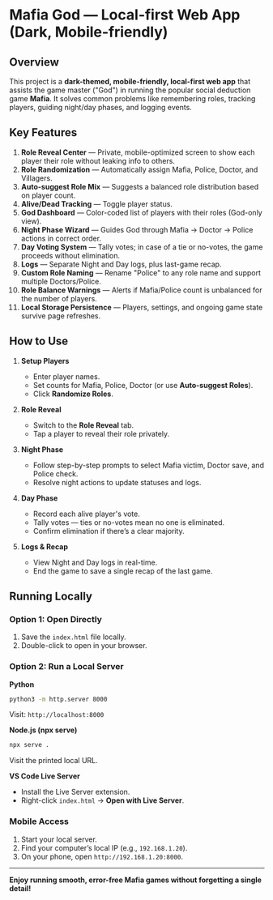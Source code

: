 # Mafia God — Local-first Web App (Dark, Mobile-friendly)

## Overview
This project is a **dark-themed, mobile-friendly, local-first web app** that assists the game master ("God") in running the popular social deduction game **Mafia**. It solves common problems like remembering roles, tracking players, guiding night/day phases, and logging events.

## Key Features
1. **Role Reveal Center** — Private, mobile-optimized screen to show each player their role without leaking info to others.
2. **Role Randomization** — Automatically assign Mafia, Police, Doctor, and Villagers.
3. **Auto-suggest Role Mix** — Suggests a balanced role distribution based on player count.
4. **Alive/Dead Tracking** — Toggle player status.
5. **God Dashboard** — Color-coded list of players with their roles (God-only view).
6. **Night Phase Wizard** — Guides God through Mafia → Doctor → Police actions in correct order.
7. **Day Voting System** — Tally votes; in case of a tie or no-votes, the game proceeds without elimination.
8. **Logs** — Separate Night and Day logs, plus last-game recap.
9. **Custom Role Naming** — Rename "Police" to any role name and support multiple Doctors/Police.
10. **Role Balance Warnings** — Alerts if Mafia/Police count is unbalanced for the number of players.
11. **Local Storage Persistence** — Players, settings, and ongoing game state survive page refreshes.

## How to Use
1. **Setup Players**
   - Enter player names.
   - Set counts for Mafia, Police, Doctor (or use **Auto-suggest Roles**).
   - Click **Randomize Roles**.

2. **Role Reveal**
   - Switch to the **Role Reveal** tab.
   - Tap a player to reveal their role privately.

3. **Night Phase**
   - Follow step-by-step prompts to select Mafia victim, Doctor save, and Police check.
   - Resolve night actions to update statuses and logs.

4. **Day Phase**
   - Record each alive player's vote.
   - Tally votes — ties or no-votes mean no one is eliminated.
   - Confirm elimination if there’s a clear majority.

5. **Logs & Recap**
   - View Night and Day logs in real-time.
   - End the game to save a single recap of the last game.

## Running Locally

### Option 1: Open Directly
1. Save the `index.html` file locally.
2. Double-click to open in your browser.

### Option 2: Run a Local Server
**Python**
```bash
python3 -m http.server 8000
```
Visit: `http://localhost:8000`

**Node.js (npx serve)**
```bash
npx serve .
```
Visit the printed local URL.

**VS Code Live Server**
- Install the Live Server extension.
- Right-click `index.html` → **Open with Live Server**.

### Mobile Access
1. Start your local server.
2. Find your computer’s local IP (e.g., `192.168.1.20`).
3. On your phone, open `http://192.168.1.20:8000`.

---
**Enjoy running smooth, error-free Mafia games without forgetting a single detail!**


